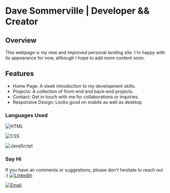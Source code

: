 # Dave Sommerville | Developer && Creator 
## Overview
This webpage is my new and improved personal landing site. I'm happy with its appearance for now, although I hope to add more content soon. 
## Features
- Home Page: A sleek introduction to my development skills.
- Projects: A collection of front-end and back-end projects.
- Contact: Get in touch with me for collaborations or inquiries.
- Responsive Design: Looks good on mobile as well as desktop. 
### Languages Used 
![HTML](https://img.shields.io/badge/WEB-HTML-%2391D5E8?style=for-the-badge&logo=html5&logoColor=white&labelColor=grey)

![CSS](https://img.shields.io/badge/WEB-CSS-%2391D5E8?style=for-the-badge&logo=css3&logoColor=white&labelColor=grey)

![JavaScript](https://img.shields.io/badge/CODE-JAVASCRIPT-%2391D5E8?style=for-the-badge&logo=javascript&logoColor=white&labelColor=grey)

### Say Hi
If you have an comments or suggestions, please don't hesitate to reach out :)
[![LinkedIn](https://img.shields.io/badge/LinkedIn-0077B5?style=for-the-badge&logo=linkedin&logoColor=&labelColor=grey)](https://linkedin.com/in/dave-sommerville-2abb50326)


[![Email](https://img.shields.io/badge/Email-dave.r.sommerville%40gmail.com-%23FF6F61?style=for-the-badge&logo=gmail&logoColor=white)](mailto:dave.r.sommerville@gmail.com)

